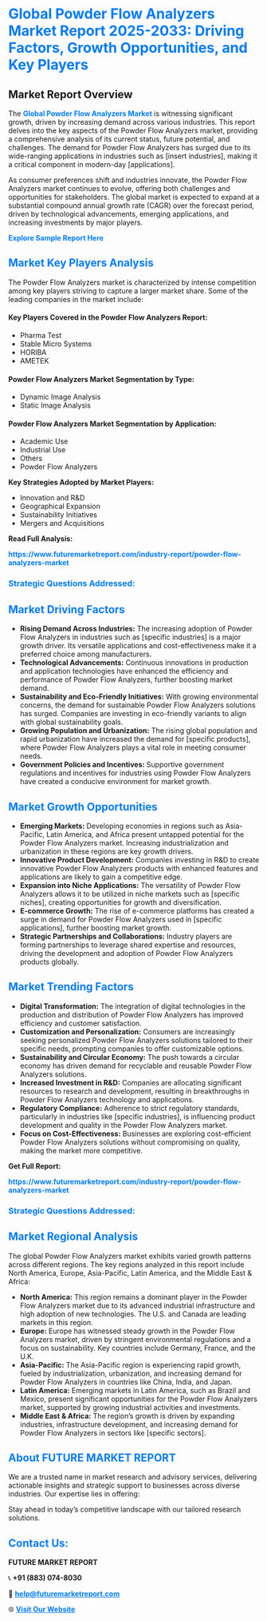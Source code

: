<h1 style="color: #007BFF;">Global Powder Flow Analyzers Market Report 2025-2033: Driving Factors, Growth Opportunities, and Key Players</h1>

<section id="overview">
<h2>Market Report Overview</h2>
<p>The <a href="https://www.futuremarketreport.com/industry-report/powder-flow-analyzers-market" style="color: #007BFF; text-decoration: none;"><strong>Global Powder Flow Analyzers Market</strong></a> is witnessing significant growth, driven by increasing demand across various industries. This report delves into the key aspects of the Powder Flow Analyzers market, providing a comprehensive analysis of its current status, future potential, and challenges. The demand for Powder Flow Analyzers has surged due to its wide-ranging applications in industries such as [insert industries], making it a critical component in modern-day [applications].</p>
<p>As consumer preferences shift and industries innovate, the Powder Flow Analyzers market continues to evolve, offering both challenges and opportunities for stakeholders. The global market is expected to expand at a substantial compound annual growth rate (CAGR) over the forecast period, driven by technological advancements, emerging applications, and increasing investments by major players.</p>
</section>

<section id="overview">
<p><a href="https://www.futuremarketreport.com/request-sample/reportId=124307" style="color: #007BFF; text-decoration: none;"><strong>Explore Sample Report Here</strong></a></p>
</section>

<section id="key-players">
<h2 style="color: #007BFF;">Market Key Players Analysis</h2>
<p>The Powder Flow Analyzers market is characterized by intense competition among key players striving to capture a larger market share. Some of the leading companies in the market include:</p>
<h4>Key Players Covered in the Powder Flow Analyzers Report:</h4>
<ul><li>Pharma Test</li><li>Stable Micro Systems</li><li>HORIBA</li><li>AMETEK</li></ul>
<h4>Powder Flow Analyzers Market Segmentation by Type:</h4>
<ul><li>Dynamic Image Analysis</li><li>Static Image Analysis</li></ul>

<h4>Powder Flow Analyzers Market Segmentation by Application:</h4>
<ul><li>Academic Use</li><li>Industrial Use</li><li>Others</li><li>Powder Flow Analyzers</li></ul>
<p><strong>Key Strategies Adopted by Market Players:</strong></p>
<ul>
<li>Innovation and R&D</li>
<li>Geographical Expansion</li>
<li>Sustainability Initiatives</li>
<li>Mergers and Acquisitions</li>
</ul>
</section>

<section>
<p><strong>Read Full Analysis: </strong></p><a href="https://www.futuremarketreport.com/industry-report/powder-flow-analyzers-market" style="color: #007BFF; text-decoration: none;"><strong>https://www.futuremarketreport.com/industry-report/powder-flow-analyzers-market</strong></a>
<h3 style="color: #007BFF;">Strategic Questions Addressed:</h3>
</section>

<section id="driving-factors">
<h2 style="color: #007BFF;">Market Driving Factors</h2>
<ul>
<li><strong>Rising Demand Across Industries:</strong> The increasing adoption of Powder Flow Analyzers in industries such as [specific industries] is a major growth driver. Its versatile applications and cost-effectiveness make it a preferred choice among manufacturers.</li>
<li><strong>Technological Advancements:</strong> Continuous innovations in production and application technologies have enhanced the efficiency and performance of Powder Flow Analyzers, further boosting market demand.</li>
<li><strong>Sustainability and Eco-Friendly Initiatives:</strong> With growing environmental concerns, the demand for sustainable Powder Flow Analyzers solutions has surged. Companies are investing in eco-friendly variants to align with global sustainability goals.</li>
<li><strong>Growing Population and Urbanization:</strong> The rising global population and rapid urbanization have increased the demand for [specific products], where Powder Flow Analyzers plays a vital role in meeting consumer needs.</li>
<li><strong>Government Policies and Incentives:</strong> Supportive government regulations and incentives for industries using Powder Flow Analyzers have created a conducive environment for market growth.</li>
</ul>
</section>

<section id="growth-opportunities">
<h2 style="color: #007BFF;">Market Growth Opportunities</h2>
<ul>
<li><strong>Emerging Markets:</strong> Developing economies in regions such as Asia-Pacific, Latin America, and Africa present untapped potential for the Powder Flow Analyzers market. Increasing industrialization and urbanization in these regions are key growth drivers.</li>
<li><strong>Innovative Product Development:</strong> Companies investing in R&D to create innovative Powder Flow Analyzers products with enhanced features and applications are likely to gain a competitive edge.</li>
<li><strong>Expansion into Niche Applications:</strong> The versatility of Powder Flow Analyzers allows it to be utilized in niche markets such as [specific niches], creating opportunities for growth and diversification.</li>
<li><strong>E-commerce Growth:</strong> The rise of e-commerce platforms has created a surge in demand for Powder Flow Analyzers used in [specific applications], further boosting market growth.</li>
<li><strong>Strategic Partnerships and Collaborations:</strong> Industry players are forming partnerships to leverage shared expertise and resources, driving the development and adoption of Powder Flow Analyzers products globally.</li>
</ul>
</section>

<section id="trending-factors">
<h2 style="color: #007BFF;">Market Trending Factors</h2>
<ul>
<li><strong>Digital Transformation:</strong> The integration of digital technologies in the production and distribution of Powder Flow Analyzers has improved efficiency and customer satisfaction.</li>
<li><strong>Customization and Personalization:</strong> Consumers are increasingly seeking personalized Powder Flow Analyzers solutions tailored to their specific needs, prompting companies to offer customizable options.</li>
<li><strong>Sustainability and Circular Economy:</strong> The push towards a circular economy has driven demand for recyclable and reusable Powder Flow Analyzers solutions.</li>
<li><strong>Increased Investment in R&D:</strong> Companies are allocating significant resources to research and development, resulting in breakthroughs in Powder Flow Analyzers technology and applications.</li>
<li><strong>Regulatory Compliance:</strong> Adherence to strict regulatory standards, particularly in industries like [specific industries], is influencing product development and quality in the Powder Flow Analyzers market.</li>
<li><strong>Focus on Cost-Effectiveness:</strong> Businesses are exploring cost-efficient Powder Flow Analyzers solutions without compromising on quality, making the market more competitive.</li>
</ul>
</section>

<section>
<p><strong>Get Full Report: </strong></p><a href="https://www.futuremarketreport.com/industry-report/powder-flow-analyzers-market" style="color: #007BFF; text-decoration: none;"><strong>https://www.futuremarketreport.com/industry-report/powder-flow-analyzers-market</strong></a>
<h3 style="color: #007BFF;">Strategic Questions Addressed:</h3>
</section>


<section id="regional-analysis">
<h2 style="color: #007BFF;">Market Regional Analysis</h2>
<p>The global Powder Flow Analyzers market exhibits varied growth patterns across different regions. The key regions analyzed in this report include North America, Europe, Asia-Pacific, Latin America, and the Middle East & Africa:</p>
<ul>
<li><strong>North America:</strong> This region remains a dominant player in the Powder Flow Analyzers market due to its advanced industrial infrastructure and high adoption of new technologies. The U.S. and Canada are leading markets in this region.</li>
<li><strong>Europe:</strong> Europe has witnessed steady growth in the Powder Flow Analyzers market, driven by stringent environmental regulations and a focus on sustainability. Key countries include Germany, France, and the U.K.</li>
<li><strong>Asia-Pacific:</strong> The Asia-Pacific region is experiencing rapid growth, fueled by industrialization, urbanization, and increasing demand for Powder Flow Analyzers in countries like China, India, and Japan.</li>
<li><strong>Latin America:</strong> Emerging markets in Latin America, such as Brazil and Mexico, present significant opportunities for the Powder Flow Analyzers market, supported by growing industrial activities and investments.</li>
<li><strong>Middle East & Africa:</strong> The region’s growth is driven by expanding industries, infrastructure development, and increasing demand for Powder Flow Analyzers in sectors like [specific sectors].</li>
</ul>
</section>

<footer>
<h2 style="color: #007BFF;">About FUTURE MARKET REPORT</h2>
<p>We are a trusted name in market research and advisory services, delivering actionable insights and strategic support to businesses across diverse industries. Our expertise lies in offering:</p>

<p>Stay ahead in today’s competitive landscape with our tailored research solutions.</p>

<h2 style="color: #007BFF;">Contact Us:</h2>
<p><strong>FUTURE MARKET REPORT</strong></p>
<p>📞 <strong>+91 (883) 074-8030</strong></p>
<p>📧 <strong><a href="mailto:help@futuremarketreport.com" style="color: #007BFF;">help@futuremarketreport.com</a></strong></p>
<p>🌐 <strong><a href="https://www.futuremarketreport.com/" style="color: #007BFF;">Visit Our Website</a></strong></p>
</footer>